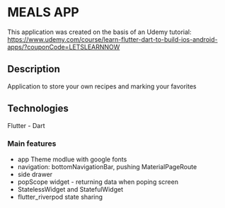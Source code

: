 # MEALS APP
This application was created on the basis of an Udemy tutorial:
https://www.udemy.com/course/learn-flutter-dart-to-build-ios-android-apps/?couponCode=LETSLEARNNOW

## Description
Application to store your own recipes and marking your favorites

## Technologies
Flutter - Dart

### Main features
- app Theme modlue with google fonts
- navigation: bottomNavigationBar, pushing MaterialPageRoute
- side drawer
- popScope widget - returning data when poping screen
- StatelessWidget and StatefulWidget
- flutter_riverpod state sharing
